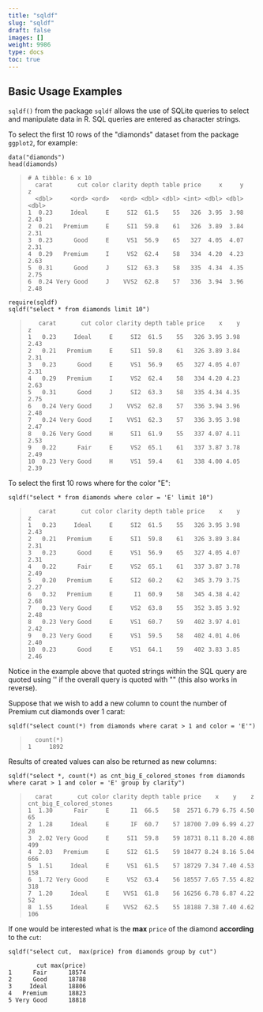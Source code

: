 ```yaml
---
title: "sqldf"
slug: "sqldf"
draft: false
images: []
weight: 9986
type: docs
toc: true
---
```


## Basic Usage Examples

`sqldf()` from the package `sqldf` allows the use of SQLite queries to select and manipulate data in R. SQL queries are entered as character strings.

To select the first 10 rows of the "diamonds" dataset from the package `ggplot2`, for example:

    data("diamonds")
    head(diamonds)

>         
>     # A tibble: 6 x 10
>       carat       cut color clarity depth table price     x     y     z
>       <dbl>     <ord> <ord>   <ord> <dbl> <dbl> <int> <dbl> <dbl> <dbl>
>     1  0.23     Ideal     E     SI2  61.5    55   326  3.95  3.98  2.43
>     2  0.21   Premium     E     SI1  59.8    61   326  3.89  3.84  2.31
>     3  0.23      Good     E     VS1  56.9    65   327  4.05  4.07  2.31
>     4  0.29   Premium     I     VS2  62.4    58   334  4.20  4.23  2.63
>     5  0.31      Good     J     SI2  63.3    58   335  4.34  4.35  2.75
>     6  0.24 Very Good     J    VVS2  62.8    57   336  3.94  3.96  2.48

    require(sqldf)
    sqldf("select * from diamonds limit 10")

>        carat       cut color clarity depth table price    x    y    z
>     1   0.23     Ideal     E     SI2  61.5    55   326 3.95 3.98 2.43
>     2   0.21   Premium     E     SI1  59.8    61   326 3.89 3.84 2.31
>     3   0.23      Good     E     VS1  56.9    65   327 4.05 4.07 2.31
>     4   0.29   Premium     I     VS2  62.4    58   334 4.20 4.23 2.63
>     5   0.31      Good     J     SI2  63.3    58   335 4.34 4.35 2.75
>     6   0.24 Very Good     J    VVS2  62.8    57   336 3.94 3.96 2.48
>     7   0.24 Very Good     I    VVS1  62.3    57   336 3.95 3.98 2.47
>     8   0.26 Very Good     H     SI1  61.9    55   337 4.07 4.11 2.53
>     9   0.22      Fair     E     VS2  65.1    61   337 3.87 3.78 2.49
>     10  0.23 Very Good     H     VS1  59.4    61   338 4.00 4.05 2.39

To select the first 10 rows where for the color "E":
  

    sqldf("select * from diamonds where color = 'E' limit 10")

>        carat       cut color clarity depth table price    x    y    z
>     1   0.23     Ideal     E     SI2  61.5    55   326 3.95 3.98 2.43
>     2   0.21   Premium     E     SI1  59.8    61   326 3.89 3.84 2.31
>     3   0.23      Good     E     VS1  56.9    65   327 4.05 4.07 2.31
>     4   0.22      Fair     E     VS2  65.1    61   337 3.87 3.78 2.49
>     5   0.20   Premium     E     SI2  60.2    62   345 3.79 3.75 2.27
>     6   0.32   Premium     E      I1  60.9    58   345 4.38 4.42 2.68
>     7   0.23 Very Good     E     VS2  63.8    55   352 3.85 3.92 2.48
>     8   0.23 Very Good     E     VS1  60.7    59   402 3.97 4.01 2.42
>     9   0.23 Very Good     E     VS1  59.5    58   402 4.01 4.06 2.40
>     10  0.23      Good     E     VS1  64.1    59   402 3.83 3.85 2.46

 

Notice in the example above that quoted strings within the SQL query are quoted using '' if the overall query is quoted with "" (this also works in reverse).

Suppose that we wish to add a new column to count the number of Premium cut diamonds over 1 carat:

    sqldf("select count(*) from diamonds where carat > 1 and color = 'E'")

>       count(*)
>     1     1892

Results of created values can also be returned as new columns: 

    sqldf("select *, count(*) as cnt_big_E_colored_stones from diamonds where carat > 1 and color = 'E' group by clarity")

>       carat       cut color clarity depth table price    x    y    z cnt_big_E_colored_stones
>     1  1.30      Fair     E      I1  66.5    58  2571 6.79 6.75 4.50                       65
>     2  1.28     Ideal     E      IF  60.7    57 18700 7.09 6.99 4.27                       28
>     3  2.02 Very Good     E     SI1  59.8    59 18731 8.11 8.20 4.88                      499
>     4  2.03   Premium     E     SI2  61.5    59 18477 8.24 8.16 5.04                      666
>     5  1.51     Ideal     E     VS1  61.5    57 18729 7.34 7.40 4.53                      158
>     6  1.72 Very Good     E     VS2  63.4    56 18557 7.65 7.55 4.82                      318
>     7  1.20     Ideal     E    VVS1  61.8    56 16256 6.78 6.87 4.22                       52
>     8  1.55     Ideal     E    VVS2  62.5    55 18188 7.38 7.40 4.62                      106



If one would be interested what is the **max** `price` of the diamond **according** to the `cut`:

    sqldf("select cut,  max(price) from diamonds group by cut")
    
            cut max(price)
    1      Fair      18574
    2      Good      18788
    3     Ideal      18806
    4   Premium      18823
    5 Very Good      18818



